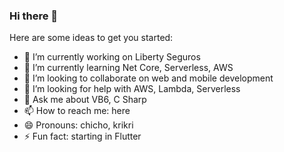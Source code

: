### Hi there 👋


Here are some ideas to get you started:

- 🔭 I’m currently working on Liberty Seguros
- 🌱 I’m currently learning Net Core, Serverless, AWS
- 👯 I’m looking to collaborate on web and mobile development
- 🤔 I’m looking for help with AWS, Lambda, Serverless
- 💬 Ask me about VB6, C Sharp
- 📫 How to reach me: here
- 😄 Pronouns: chicho, krikri
- ⚡ Fun fact: starting in Flutter
